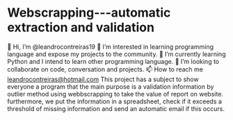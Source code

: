 # Webscrapping---automatic extraction and validation

👋 Hi, I’m @leandrocontreiras19
👀 I’m interested in learning programming language and expose my projects to the community.
🌱 I’m currently learning Python and I intend to learn other programming language.
💞️ I’m looking to collaborate on code, conversation and projects.
📫 How to reach me leandrocontreiras@hotmail.com
This project has a subject to show everyone a program that the main purpose is a validation information by outlier method using webbscrapping to take 
the value of report on website. furthermore, we put the information in a spreadsheet, check if it exceeds a threshold of missing information and 
send an automatic email if this occurs.
